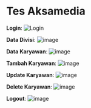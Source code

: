 # Tes Aksamedia

**Login**:
![Login](https://github.com/user-attachments/assets/2774c670-536c-421f-898e-09766f4ddf30)

**Data Divisi**:
![image](https://github.com/user-attachments/assets/0a61f686-9d67-4bcd-9e7f-c9f4e3263319)

**Data Karyawan**:
![image](https://github.com/user-attachments/assets/f5e3dee8-8f72-4c0a-9038-6a00ded3565d)

**Tambah Karyawan**:
![image](https://github.com/user-attachments/assets/4422b956-8e2c-44c8-b993-e91aaa16d605)

**Update Karyawan**:
![image](https://github.com/user-attachments/assets/3ff448ec-b168-4cda-87bc-fca5ffcfc823)

**Delete Karyawan**:
![image](https://github.com/user-attachments/assets/284650da-ceb3-40c7-9bc2-c01a9f9a3af4)

**Logout**:
![image](https://github.com/user-attachments/assets/a6d7dc8e-38ac-4015-9aa2-6f8f4e7bea27)
